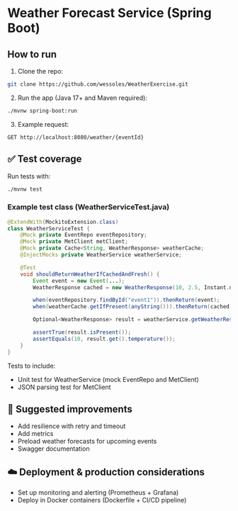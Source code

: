 # Weather Forecast Service (Spring Boot)

## How to run

1. Clone the repo:
```bash
git clone https://github.com/wessoles/WeatherExercise.git
```

2. Run the app (Java 17+ and Maven required):
```bash
./mvnw spring-boot:run
```

3. Example request:
```http
GET http://localhost:8080/weather/{eventId}
```

## ✅ Test coverage
Run tests with:
```bash
./mvnw test
```

### Example test class (WeatherServiceTest.java)
```java
@ExtendWith(MockitoExtension.class)
class WeatherServiceTest {
    @Mock private EventRepo eventRepository;
    @Mock private MetClient metClient;
    @Mock private Cache<String, WeatherResponse> weatherCache;
    @InjectMocks private WeatherService weatherService;

    @Test
    void shouldReturnWeatherIfCachedAndFresh() {
        Event event = new Event(...);
        WeatherResponse cached = new WeatherResponse(10, 2.5, Instant.now());

        when(eventRepository.findById("event1")).thenReturn(event);
        when(weatherCache.getIfPresent(anyString())).thenReturn(cached);

        Optional<WeatherResponse> result = weatherService.getWeatherResponse("event1");

        assertTrue(result.isPresent());
        assertEquals(10, result.get().temperature());
    }
}
```

Tests to include:
- Unit test for WeatherService (mock EventRepo and MetClient)
- JSON parsing test for MetClient

## 🚀 Suggested improvements
- Add resilience with retry and timeout
- Add metrics
- Preload weather forecasts for upcoming events
- Swagger documentation

## ☁️ Deployment & production considerations
- Set up monitoring and alerting (Prometheus + Grafana)
- Deploy in Docker containers (Dockerfile + CI/CD pipeline)